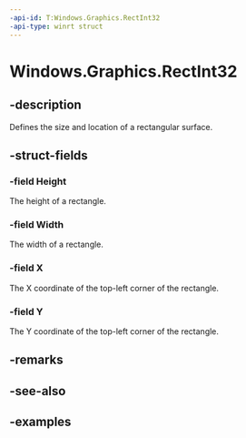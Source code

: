 ```yaml
---
-api-id: T:Windows.Graphics.RectInt32
-api-type: winrt struct
---
```


<!-- Structure syntax.
public struct RectInt32  {
	public int Height 
	public int Width 
	public int X 
	public int Y 
}
-->

# Windows.Graphics.RectInt32

## -description
Defines the size and location of a rectangular surface.

## -struct-fields

### -field Height
The height of a rectangle.

### -field Width
The width of a rectangle.

### -field X
The X coordinate of the top-left corner of the rectangle.

### -field Y
The Y coordinate of the top-left corner of the rectangle.

## -remarks

## -see-also

## -examples

